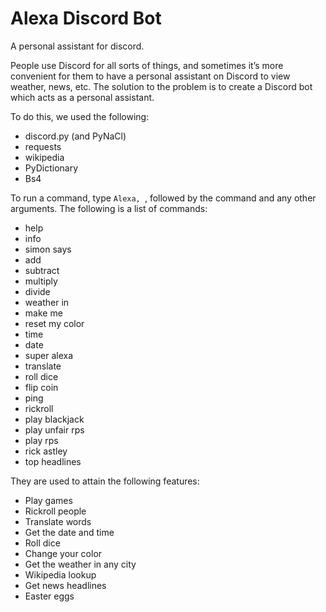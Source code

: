 # Alexa Discord Bot
A personal assistant for discord.

People use Discord for all sorts of things, and sometimes it’s more convenient for them to have a personal assistant on
Discord to view weather, news, etc.
The solution to the problem is to create a Discord bot which acts as a personal assistant.

To do this, we used the following:
 * discord.py (and PyNaCl)
 * requests
 * wikipedia
 * PyDictionary
 * Bs4

To run a command, type `Alexa, `, followed by the command and any other arguments.
The following is a list of commands:
 + help
 + info
 + simon says
 + add
 + subtract
 + multiply
 + divide
 + weather in
 + make me
 + reset my color
 + time
 + date
 + super alexa
 + translate
 + roll dice
 + flip coin
 + ping
 + rickroll
 + play blackjack
 + play unfair rps
 + play rps
 + rick astley
 + top headlines
 
 They are used to attain the following features:
 - Play games
 - Rickroll people
 - Translate words
 - Get the date and time
 - Roll dice
 - Change your color
 - Get the weather in any city
 - Wikipedia lookup
 - Get news headlines
 - Easter eggs
